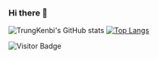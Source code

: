 ### Hi there 👋

![TrungKenbi's GitHub stats](https://github-readme-stats.vercel.app/api?username=trungkenbi&show_icons=true)
[![Top Langs](https://github-readme-stats.vercel.app/api/top-langs/?username=trungkenbi)](https://github.com/anuraghazra/github-readme-stats)


![Visitor Badge](https://visitor-badge.laobi.icu/badge?page_id=trungkenbi.trungkenbi)


<!--
**TrungKenbi/TrungKenbi** is a ✨ _special_ ✨ repository because its `README.md` (this file) appears on your GitHub profile.

Here are some ideas to get you started:

- 🔭 I’m currently working on ...
- 🌱 I’m currently learning ...
- 👯 I’m looking to collaborate on ...
- 🤔 I’m looking for help with ...
- 💬 Ask me about ...
- 📫 How to reach me: ...
- 😄 Pronouns: ...
- ⚡ Fun fact: ...
-->
